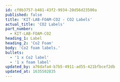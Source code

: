 ```yaml
---
id: cf0b3757-b481-43f2-9934-20d56d23500a
published: false
title: 'KIT-LAB-FOAM-CO2 - CO2 Labels'
actual_title: 'CO2 Labels'
part_number:
  - KIT-LAB-FOAM-CO2
heading_1: Label
heading_2: 'Co2 Foam'
body: 'Co2 foam labels.'
bullets:
  - '1 x Co2 label'
  - '1 x foam label'
updated_by: a76dafa4-b7b5-4911-ad55-421bfbcef2db
updated_at: 1635502835
---
```

